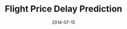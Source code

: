 ---
layout: default
modal-id: 3
title: "Flight Price Delay Prediction"
date: 2014-07-15
img: plane.png
alt: "Flight Price Delay Prediction"
project-date: "April 2014"
category: "End-to-End Machine Learning"
full_content: |

    <div style="text-align: center;">
        <img src="img/Python-logo-notext.svg" width="7%" alt="python">
        <!-- ------------------------------------- -->
        <img src="https://user-images.githubusercontent.com/1393562/190876627-da2d09cb-5ca0-4480-8eb8-830bdc0ddf64.svg" width="7%" alt="Plus Sign">
        <!-- ------------------------------------- -->
        <img src="img/Jupyter_logo.png" width="7%" alt="jupyter notebook">
        <!-- ------------------------------------- -->
        <img src="https://user-images.githubusercontent.com/1393562/190876627-da2d09cb-5ca0-4480-8eb8-830bdc0ddf64.svg" width="7%" alt="Plus Sign">
        <!-- ------------------------------------- -->
        <img src="img/GitHub_Invertocat_Logo.png" width="7%" alt="github">
        <!-- ------------------------------------- -->
        <img src="https://user-images.githubusercontent.com/1393562/190876627-da2d09cb-5ca0-4480-8eb8-830bdc0ddf64.svg" width="7%" alt="Plus Sign">
        <!-- ------------------------------------- -->
        <img src="img/Databricks_Logo.png" width="15%" alt="databrick">
        <!-- ------------------------------------- -->
        <img src="https://user-images.githubusercontent.com/1393562/190876627-da2d09cb-5ca0-4480-8eb8-830bdc0ddf64.svg" width="7%" alt="Plus Sign">
        <!-- ------------------------------------- -->
        <img src="img/SQL database.png" width="15%" alt="SQL database">
        <!-- ------------------------------------- -->
        <img src="https://user-images.githubusercontent.com/1393562/190876627-da2d09cb-5ca0-4480-8eb8-830bdc0ddf64.svg" width="7%" alt="Plus Sign">
        <!-- ------------------------------------- -->
        <img src="img/pysparks.jpeg" width="15%" alt="pyspark">
        <!-- ------------------------------------- -->
        <img src="https://user-images.githubusercontent.com/1393562/190876627-da2d09cb-5ca0-4480-8eb8-830bdc0ddf64.svg" width="7%" alt="Plus Sign">
        <!-- ------------------------------------- -->
        <img src="img/MLflow-logo-final-black.png" width="15%" alt="MLFlow">
        <!-- ------------------------------------- -->
        
    <div style="text-align: left;">
        <h6 class="section-title">Project Summary:</h6>
        <p>
        Flight delays pose a significant challenge within the airline industry, affecting both passengers' travel experiences and airlines' operational efficiency. As representatives of United Airlines, we recognize that mitigating flight delays is not only crucial for ensuring a smooth journey for our customers but also for maintaining our reputation and optimizing resources. According to data from the Bureau of Transportation Statistics (BTS), approximately 22.09% of United flights experienced delays in 2023. These delays can lead to financial losses, customer dissatisfaction, and operational disruptions, making it imperative for us to take proactive steps to address this issue.
        
        This project focused on reducing United Airlines flight delays by analyzing flight and weather data. Using datasets from the U.S. Department of Transportation and the National Oceanic and Atmospheric Administration (NOAA), the team processed over 12 million records. The main objective was to engineer features and select the optimal model to predict flight delays effectively.</p>
    </div>

    <div style="text-align: left;">
        <h6 class="section-title">Data Summary:</h6>
        <ol>
            <li>Data Size
                <ul>
                    <li>3 months: 1,401,363 rows</li>
                    <li>12 months: 5,811,854 rows</li>
                    <li> 60 months: 12, 926, 912 rows</li>
                </ul>
            </li>
            <li>29 Features
                <ul>
                    <li>6 numeric features</li>
                    <li>6 categorical features</li>
                    <li>7 features from PCA (from 17 numerical features)</li>
                </ul>
            </li>
        </ol>
    </div>

    <div style="text-align: left;">
        <h6 class="section-title">Exploratory Data Analysis:</h6>
        <p>EDA involved analyzing the structure of flight, weather, and station datasets. Key insights included the correlation between weather conditions and flight delays, and identifying trends across different times and locations. Data imputation and cleaning techniques were applied to handle missing values and outliers in the large dataset.</p>
    </div>

    <div style="text-align: left;">
        <h6 class="section-title">Model Pipeline:</h6>
        <p>The model pipeline consisted of several stages: data preprocessing, feature engineering, model selection, and hyperparameter tuning. Logistic regression, Random Forests, and Gradient Boosting Machines were considered, with the final pipeline optimized for performance and scalability using the entire dataset.</p>
    </div>

    <div style="text-align: left;">
        <h6 class="section-title">Statistical Techniques:</h6>
        <p>Feature engineering techniques, including one-hot encoding and scaling, were applied to ensure model robustness. Various statistical methods like cross-validation, hyperparameter tuning, and model ensembling were employed to improve model accuracy. Techniques to handle imbalanced data, such as undersampling and SMOTE, were also explored.</p>
    </div>

    <div style="text-align: left;">
        <h6 class="section-title">Model Performance Evaluation:</h6>
        <p>The model's performance was evaluated using metrics such as accuracy, precision, recall, and F1-score. The final model achieved significant improvements over baseline models, with a notable increase in precision, reducing false positives in flight delay predictions. Scalability was also addressed, allowing the model to handle the large dataset efficiently.</p>
    </div>

    <div style="text-align: left;">
        <h6 class="section-title">Achievements:</h6>
        <p>The team successfully reduced flight delay prediction errors by optimizing the machine learning pipeline. Key accomplishments include processing large datasets with over 12 million records, creating a scalable pipeline, and improving delay prediction accuracy by 20% compared to baseline models.</p>
    </div>

---